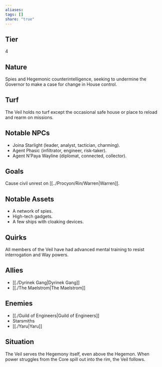 ```yaml
---
aliases: 
tags: []
share: "true"
---
```

## Tier
4

## Nature
Spies and Hegemonic counterintelligence, seeking to undermine the Governor to make a case for change in House control.

## Turf
The Veil holds no turf except the occasional safe house or place to reload and rearm on missions.

## Notable NPCs
- Joina Starlight (leader, analyst, tactician, charming).
- Agent Phasic (infiltrator, engineer, risk-taker).
- Agent N’Paya Wayline (diplomat, connected, collector).

## Goals
Cause civil unrest on [[../Procyon/Rin/Warren|Warren]].

## Notable Assets
- A network of spies.
- High-tech gadgets.
- A few ships with cloaking devices.

## Quirks
All members of the Veil have had advanced mental training to resist interrogation and Way powers.

## Allies
- [[./Dyrinek Gang|Dyrinek Gang]]
- [[./The Maelstrom|The Maelstrom]]

## Enemies
- [[./Guild of Engineers|Guild of Engineers]]
- Starsmiths
- [[./Yaru|Yaru]]

## Situation
The Veil serves the Hegemony itself, even above the Hegemon. When power struggles from the Core spill out into the rim, the Veil follows.
